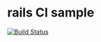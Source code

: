 # rails CI sample
[![Build Status](https://travis-ci.org/ymatsum/rails_sample.svg?branch=master)](https://travis-ci.org/ymatsum/rails_sample)


